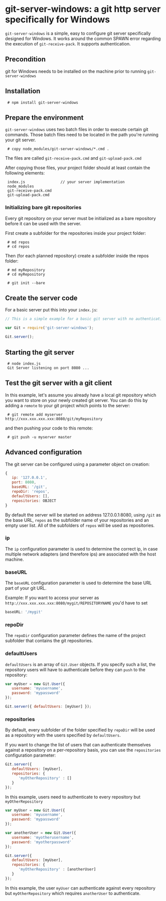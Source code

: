 # git-server-windows: a git http server specifically for Windows

`git-server-windows` is a simple, easy to configure git server specifically designed for Windows. It works around the common SPAWN error regarding the execution of `git-receive-pack`. It supports authentication.

## Precondition

git for Windows needs to be installed on the machine prior to running `git-server-windows`

## Installation

     # npm install git-server-windows

## Prepare the environment

`git-server-windows` uses two batch files in order to execute certain git commands. Those batch files need to be located in the path you're running your git server.

     # copy node_modules/git-server-windows/*.cmd .

The files are called `git-receive-pack.cmd` and `git-upload-pack.cmd`

After copying those files, your project folder should at least contain the following elements:

     index.js                // your server implementation
     node_modules
     git-receive-pack.cmd
     git-upload-pack.cmd

### Initializing bare git repositories

Every git repository on your server must be initialized as a bare repository before it can be used with the server.

First create a subfolder for the repositories inside your project folder:

     # md repos
     # cd repos

Then (for each planned repository) create a subfolder inside the repos folder:

     # md myRepository
     # cd myRepository

     # git init --bare

## Create the server code

For a basic server put this into your `index.js`:

```js
// This is a simple example for a basic git server with no authentication

var Git = require('git-server-windows');

Git.server();
```

## Starting the git server

     # node index.js
     Git Server listening on port 8080 ...

## Test the git server with a git client

In this example, let's assume you already have a local git repository which you want to store on your newly created git server. You can do this by adding a `remote` to your git project which points to the server:

     # git remote add myserver http://xxx.xxx.xxx.xxx:8080/git/myRepository

and then pushing your code to this remote:

     # git push -u myserver master

## Advanced configuration

The git server can be configured using a parameter object on creation:

```js
{
   ip: '127.0.0.1',
   port: 8080,
   baseURL: '/git',
   repoDir: 'repos',
   defaultUsers: [],
   repositories: OBJECT
}
```

By default the server will be started on address 127.0.0.1:8080, using `/git` as the base URL, `repos` as the subfolder name of your repositories and an empty user list. All of the subfolders of `repos` will be used as repositories.

### ip
The `ip` configuration parameter is used to determine the correct ip, in case multiple network adapters (and therefore ips) are associated with the host machine.

### baseURL

The `baseURL` configuration parameter is used to determine the base URL part of your git URL.

Example: If you want to access your server as `http://xxx.xxx.xxx.xxx:8080/mygit/REPOSITORYNAME` you'd have to set

```js
baseURL: '/mygit'
```

### repoDir

The `repoDir` configuration parameter defines the name of the project subfolder that contains the git repositories.

### defaultUsers

`defaultUsers` is an array of `Git.User` objects. If you specify such a list, the repository users will have to authenticate before they can `push` to the repository:

```js
var myUser = new Git.User({
   username: 'myusername',
   password: 'mypassword'
});

Git.server({ defaultUsers: [myUser] });
```

### repositories

By default, every subfolder of the folder specified by `repoDir` will be used as a repository with the users specified by `defaultUsers`.

If you want to change the list of users that can authenticate themselves against a repository on a per-repository basis, you can use the `repositories` configuration parameter:

```js
Git.server({
   defaultUsers: [myUser],
   repositories: {
      'myOtherRepository' : []
   }
});
```

In this example, users need to authenticate to every repository but `myOtherRepository`

```js
var myUser = new Git.User({
   username: 'myusername',
   password: 'mypassword'
});

var anotherUser = new Git.User({
   username: 'myotherusername',
   password: 'myotherpassword'
});

Git.server({
   defaultUsers: [myUser],
   repositories: {
      'myOtherRepository' : [anotherUser]
   }
});
```

In this example, the user `myUser` can authenticate against every repository but `myOtherRepository` which requires `anotherUser` to authenticate.
